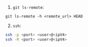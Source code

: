 1. `git ls-remote`:

```git
git ls-remote -h <remote_url> HEAD
```

2. `ssh`:

```bash
ssh -p <port> <user>@<ipV4>
ssh -R <port> <user>@<ipV4>
```
